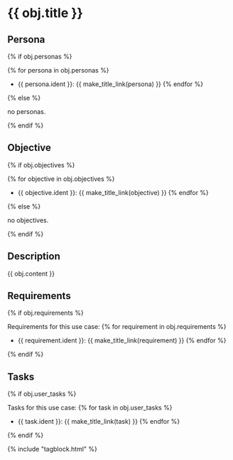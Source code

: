 # {{ obj.title }}

<!-- **ID: {{ obj.ident }}** [(permalink)](...) -->

## Persona

{% if obj.personas %}

{% for persona in obj.personas %}
* {{ persona.ident }}: {{ make_title_link(persona) }}
{% endfor %}

{% else %}

no personas.

{% endif %}

## Objective


{% if obj.objectives %}

{% for objective in obj.objectives %}
* {{ objective.ident }}: {{ make_title_link(objective) }}
{% endfor %}

{% else %}

no objectives.

{% endif %}

## Description

{{ obj.content }}

## Requirements

{% if obj.requirements %}

Requirements for this use case:
{% for requirement in obj.requirements %}
* {{ requirement.ident }}: {{ make_title_link(requirement) }}
{% endfor %}

{% endif %}

## Tasks

{% if obj.user_tasks %}

Tasks for this use case:
{% for task in obj.user_tasks %}
* {{ task.ident }}: {{ make_title_link(task) }}
{% endfor %}

{% endif %}


{% include "tagblock.html" %}
